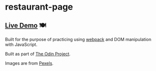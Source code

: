 # restaurant-page

## [Live Demo](https://bdahle.github.io/restaurant-page/) :plate_with_cutlery:

Built for the purpose of practicing using [webpack](https://webpack.js.org/) and DOM manipulation with JavaScript.

Built as part of [The Odin Project](https://www.theodinproject.com/).

Images are from [Pexels](https://www.pexels.com/).

